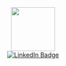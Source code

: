 <div id="header" align="center">
  <img src=https://media.giphy.com/media/SHjOSDkKZ18qOHA5B5/giphy.gif width="100"/>
  <div id="badges">
    <a href="your-linkedin-URL">
      <img src="https://img.shields.io/badge/LinkedIn-blue?style=for-the-badge&logo=linkedin&logoColor=white" alt="LinkedIn Badge"/>
    </a>
</div>
